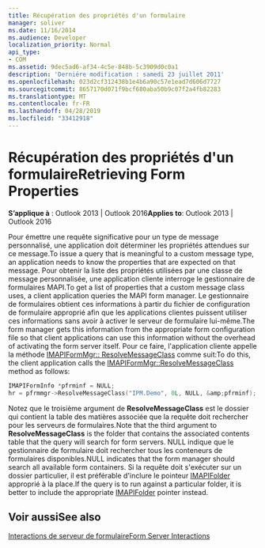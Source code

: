 ```yaml
---
title: Récupération des propriétés d'un formulaire
manager: soliver
ms.date: 11/16/2014
ms.audience: Developer
localization_priority: Normal
api_type:
- COM
ms.assetid: 9dec5ad6-af34-4c5e-848b-5c3909d0c0a1
description: 'Derniére modification : samedi 23 juillet 2011'
ms.openlocfilehash: 023d2cf312438b1e4b6a90c57e1ead7d606d7727
ms.sourcegitcommit: 8657170d071f9bcf680aba50b9c07f2a4fb82283
ms.translationtype: MT
ms.contentlocale: fr-FR
ms.lasthandoff: 04/28/2019
ms.locfileid: "33412918"
---
```

# <a name="retrieving-form-properties"></a><span data-ttu-id="5d85d-103">Récupération des propriétés d'un formulaire</span><span class="sxs-lookup"><span data-stu-id="5d85d-103">Retrieving Form Properties</span></span>

  
  
<span data-ttu-id="5d85d-104">**S’applique à** : Outlook 2013 | Outlook 2016</span><span class="sxs-lookup"><span data-stu-id="5d85d-104">**Applies to**: Outlook 2013 | Outlook 2016</span></span> 
  
<span data-ttu-id="5d85d-105">Pour émettre une requête significative pour un type de message personnalisé, une application doit déterminer les propriétés attendues sur ce message.</span><span class="sxs-lookup"><span data-stu-id="5d85d-105">To issue a query that is meaningful to a custom message type, an application needs to know the properties that are expected on that message.</span></span> <span data-ttu-id="5d85d-106">Pour obtenir la liste des propriétés utilisées par une classe de message personnalisée, une application cliente interroge le gestionnaire de formulaires MAPI.</span><span class="sxs-lookup"><span data-stu-id="5d85d-106">To get a list of properties that a custom message class uses, a client application queries the MAPI form manager.</span></span> <span data-ttu-id="5d85d-107">Le gestionnaire de formulaires obtient ces informations à partir du fichier de configuration de formulaire approprié afin que les applications clientes puissent utiliser ces informations sans avoir à activer le serveur de formulaire lui-même.</span><span class="sxs-lookup"><span data-stu-id="5d85d-107">The form manager gets this information from the appropriate form configuration file so that client applications can use this information without the overhead of activating the form server itself.</span></span> <span data-ttu-id="5d85d-108">Pour ce faire, l'application cliente appelle la méthode [IMAPIFormMgr:: ResolveMessageClass](imapiformmgr-resolvemessageclass.md) comme suit:</span><span class="sxs-lookup"><span data-stu-id="5d85d-108">To do this, the client application calls the [IMAPIFormMgr::ResolveMessageClass](imapiformmgr-resolvemessageclass.md) method as follows:</span></span> 
  
```cpp
IMAPIFormInfo *pfrminf = NULL;
hr = pfrmmgr->ResolveMessageClass("IPM.Demo", 0L, NULL, &amp;pfrminf);

```

<span data-ttu-id="5d85d-109">Notez que le troisième argument de **ResolveMessageClass** est le dossier qui contient la table des matières associée que la requête doit rechercher pour les serveurs de formulaires.</span><span class="sxs-lookup"><span data-stu-id="5d85d-109">Note that the third argument to **ResolveMessageClass** is the folder that contains the associated contents table that the query will search for form servers.</span></span> <span data-ttu-id="5d85d-110">NULL indique que le gestionnaire de formulaire doit rechercher tous les conteneurs de formulaires disponibles.</span><span class="sxs-lookup"><span data-stu-id="5d85d-110">NULL indicates that the form manager should search all available form containers.</span></span> <span data-ttu-id="5d85d-111">Si la requête doit s'exécuter sur un dossier particulier, il est préférable d'inclure le pointeur [IMAPIFolder](imapifolderimapicontainer.md) approprié à la place.</span><span class="sxs-lookup"><span data-stu-id="5d85d-111">If the query is to run against a particular folder, it is better to include the appropriate [IMAPIFolder](imapifolderimapicontainer.md) pointer instead.</span></span> 
  
## <a name="see-also"></a><span data-ttu-id="5d85d-112">Voir aussi</span><span class="sxs-lookup"><span data-stu-id="5d85d-112">See also</span></span>



[<span data-ttu-id="5d85d-113">Interactions de serveur de formulaire</span><span class="sxs-lookup"><span data-stu-id="5d85d-113">Form Server Interactions</span></span>](form-server-interactions.md)

